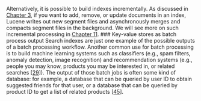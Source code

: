 Alternatively, it is possible to build indexes incrementally. As discussed in [Chapter 3](ch03.html#ch_storage), if you
want to add, remove, or update documents in an index, Lucene writes out new segment
files and asynchronously merges and compacts segment files in the background. We will see more
on such incremental processing in [Chapter 11](ch11.html#ch_stream). ### Key-value stores as batch process output 
Search indexes are just one example of the possible outputs of a batch processing workflow. Another
common use for batch processing is to build machine learning systems such as classifiers (e.g., spam
filters, anomaly detection, image recognition) and recommendation systems (e.g., people you may know,
products you may be interested in, or related searches
[[29](ch10.html#Sumbaly2013eh)]). 
The output of those batch jobs is often some kind of database: for example, a database that can be
queried by user ID to obtain suggested friends for that user, or a database that can be queried by
product ID to get a list of related products
[[45](ch10.html#Wu2014tm)].